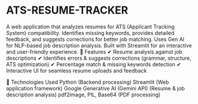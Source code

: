 # ATS-RESUME-TRACKER
A web application that analyzes resumes for ATS (Applicant Tracking System) compatibility.
Identifies missing keywords, provides detailed feedback, and suggests corrections for better job matching.
Uses Gen AI for NLP-based job description analysis.
Built with Streamlit for an interactive and user-friendly experience.
🔧 Features
✔ Resume analysis against job descriptions
✔ Identifies errors & suggests corrections (grammar, structure, ATS optimization)
✔ Percentage match & missing keywords detection
✔ Interactive UI for seamless resume uploads and feedback

🚀 Technologies Used
Python (Backend processing)
Streamlit (Web application framework)
Google Generative AI (Gemini API) (Resume & job description analysis)
pdf2image, PIL, Base64 (PDF processing)
